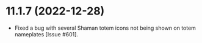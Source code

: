# 11.1.7 (2022-12-28)

* Fixed a bug with several Shaman totem icons not being shown on totem nameplates [Issue #601].
